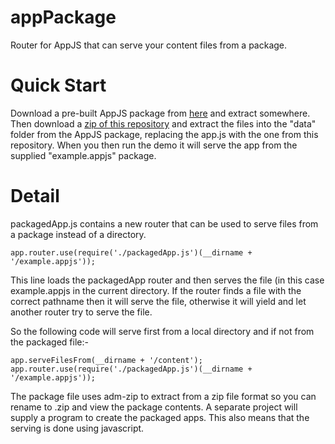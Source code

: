 appPackage
==========

Router for AppJS that can serve your content files from a package.

Quick Start
===========
Download a pre-built AppJS package from [here](http://dists.appjs.org/) and extract somewhere. 
Then download a [zip of this repository](https://github.com/sihorton/appPackage/zipball/master) and extract the files
into the "data" folder from the AppJS package, replacing the app.js with the one from this repository.
When you then run the demo it will serve the app from the supplied "example.appjs" package.

Detail
======
packagedApp.js contains a new router that can be used to serve files from a package instead of a directory.

    app.router.use(require('./packagedApp.js')(__dirname + '/example.appjs'));

This line loads the packagedApp router and then serves the file (in this case example.appjs in the current directory.
If the router finds a file with the correct pathname then it will serve the file, otherwise it will yield and let another router try to serve the file.

So the following code will serve first from a local directory and if not from the packaged file:-

    app.serveFilesFrom(__dirname + '/content');
    app.router.use(require('./packagedApp.js')(__dirname + '/example.appjs'));

The package file uses adm-zip to extract from a zip file format so you can rename to .zip and view the package contents. A separate project will
supply a program to create the packaged apps. This also means that the serving is done using javascript.


